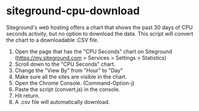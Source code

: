 # siteground-cpu-download
Siteground's web hosting offers a chart that shows the past 30 days of CPU seconds activity, but no option to download the data. This script will convert the chart to a downloadable .CSV file.

1. Open the page that has the "CPU Seconds" chart on Siteground (https://my.siteground.com > Services > Settings > Statistics)
2. Scroll down to the "CPU Seconds" chart.
3. Change the "View By" from "Hour" to "Day"
4. Make sure all the sites are visible in the chart. 
5. Open the Chrome Console. (Command-Option-j)
6. Paste the script (convert.js) in the console.
7. Hit return.
8. A .csv file will automatically download. 
